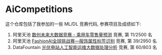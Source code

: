 # AiCompetitions

这个仓库包括了我参加的一些 ML/DL 竞赛代码, 参赛项目及成绩如下:

1. 阿里天池 [数创未来大数据竞赛 - 乘用车零售量预测](https://tianchi.aliyun.com/competition/introduction.htm?spm=5176.11409106.5678.1.423a2307E5bAgP&raceId=231640) 竞赛, 第 11/2500 名 
2. 阿里天池 [FashionAI全球挑战赛—服饰属性标签识别](https://tianchi.aliyun.com/competition/introduction.htm?spm=5176.100067.5678.1.35c66561VUy5Cw&raceId=231649) 竞赛, 第 39/2950 名
3. DataFountain [光伏电站人工智能运维大数据处理分析](https://www.datafountain.cn/competitions/303/details/rule) 竞赛, 第 60/803 名 